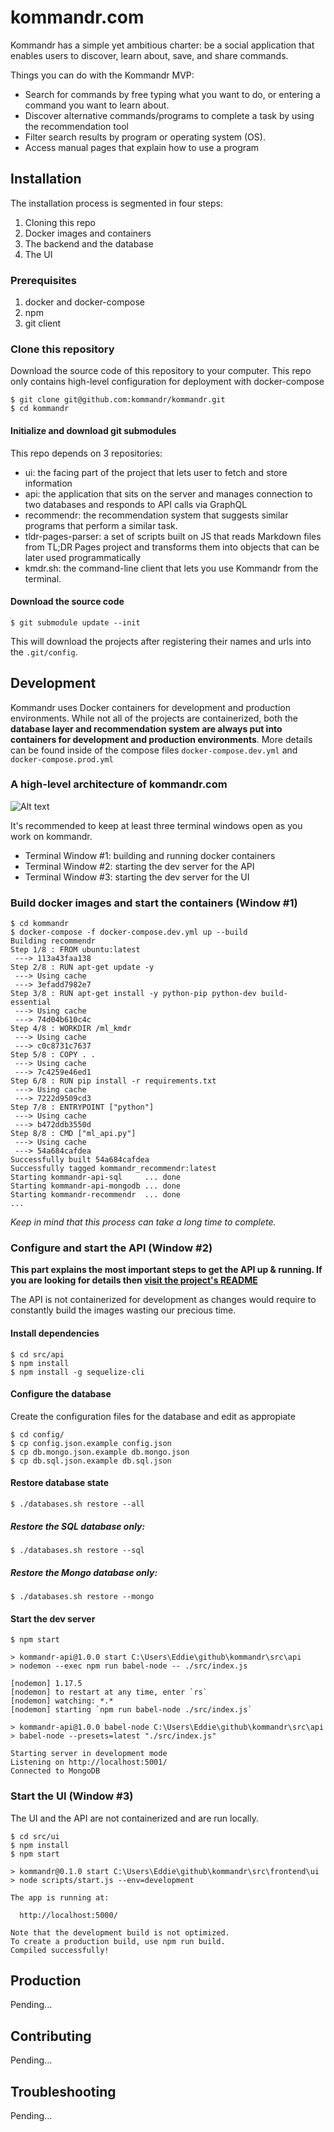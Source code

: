 # kommandr.com

Kommandr has a simple yet ambitious charter: be a social application that enables users to discover, learn about, save, and share commands.

Things you can do with the Kommandr MVP:

- Search for commands by free typing what you want to do, or entering a command you want to learn about.
- Discover alternative commands/programs to complete a task by using the recommendation tool
- Filter search results by program or operating system (OS).
- Access manual pages that explain how to use a program

## Installation
The installation process is segmented in four steps:
 1. Cloning this repo
 2. Docker images and containers
 3. The backend and the database
 4. The UI

### Prerequisites
1. docker and docker-compose
2. npm
3. git client

### Clone this repository
Download the source code of this repository to your computer. This repo only contains high-level configuration for deployment with docker-compose
```
$ git clone git@github.com:kommandr/kommandr.git
$ cd kommandr
```

#### Initialize and download git submodules
This repo depends on 3 repositories:
- ui: the facing part of the project that lets user to fetch and store information
- api: the  application that sits on the server and manages connection to two databases and responds to API calls via GraphQL
- recommendr: the recommendation system that suggests similar programs that perform a similar task.
- tldr-pages-parser: a set of scripts built on JS that reads Markdown files from TL;DR Pages project and transforms them into objects that can be later used programmatically
- kmdr.sh: the command-line client that lets you use Kommandr from the terminal.

#### Download the source code
```
$ git submodule update --init
```
This will download the projects after registering their names and urls into the `.git/config`. 


## Development

Kommandr uses Docker containers for development and production environments. While not all of the projects are containerized, both the **database layer and recommendation system are always put into containers for development and production environments**. More details can be found inside of the compose files `docker-compose.dev.yml` and `docker-compose.prod.yml`

### A high-level architecture of kommandr.com

![Alt text](kommandr-architecture-diagram.png?raw=true "High-level architecture")

It's recommended to keep at least three terminal windows open as you work on kommandr.
- Terminal Window #1: building and running docker containers
- Terminal Window #2: starting the dev server for the API
- Terminal Window #3: starting the dev server for the UI


### Build docker images and start the containers (Window #1)
```
$ cd kommandr
$ docker-compose -f docker-compose.dev.yml up --build
Building recommendr
Step 1/8 : FROM ubuntu:latest
 ---> 113a43faa138
Step 2/8 : RUN apt-get update -y
 ---> Using cache
 ---> 3efadd7982e7
Step 3/8 : RUN apt-get install -y python-pip python-dev build-essential
 ---> Using cache
 ---> 74d04b610c4c
Step 4/8 : WORKDIR /ml_kmdr
 ---> Using cache
 ---> c0c8731c7637
Step 5/8 : COPY . .
 ---> Using cache
 ---> 7c4259e46ed1
Step 6/8 : RUN pip install -r requirements.txt
 ---> Using cache
 ---> 7222d9509cd3
Step 7/8 : ENTRYPOINT ["python"]
 ---> Using cache
 ---> b472ddb3550d
Step 8/8 : CMD ["ml_api.py"]
 ---> Using cache
 ---> 54a684cafdea
Successfully built 54a684cafdea
Successfully tagged kommandr_recommendr:latest
Starting kommandr-api-sql     ... done
Starting kommandr-api-mongodb ... done
Starting kommandr-recommendr  ... done
...
```
*Keep in mind that this process can take a long time to complete.*

### Configure and start the API (Window #2)
**This part explains the most important steps to get the API up & running. If you are looking for details then [visit the project's README](https://github.com/kommandr/api)**

The API is not containerized for development as changes would require to constantly build the images wasting our precious time.

#### Install dependencies
```
$ cd src/api
$ npm install
$ npm install -g sequelize-cli
```
#### Configure the database
Create the configuration files for the database and edit as appropiate
```
$ cd config/
$ cp config.json.example config.json
$ cp db.mongo.json.example db.mongo.json
$ cp db.sql.json.example db.sql.json
```

#### Restore database state
```
$ ./databases.sh restore --all
```
##### Restore the SQL database only:
```
$ ./databases.sh restore --sql
```
##### Restore the Mongo database only:
```
$ ./databases.sh restore --mongo
```
#### Start the dev server
```
$ npm start

> kommandr-api@1.0.0 start C:\Users\Eddie\github\kommandr\src\api
> nodemon --exec npm run babel-node -- ./src/index.js

[nodemon] 1.17.5
[nodemon] to restart at any time, enter `rs`
[nodemon] watching: *.*
[nodemon] starting `npm run babel-node ./src/index.js`

> kommandr-api@1.0.0 babel-node C:\Users\Eddie\github\kommandr\src\api
> babel-node --presets=latest "./src/index.js"

Starting server in development mode
Listening on http://localhost:5001/
Connected to MongoDB
```


### Start the UI (Window #3)
The UI and the API are not containerized and are run locally.

```
$ cd src/ui
$ npm install
$ npm start

> kommandr@0.1.0 start C:\Users\Eddie\github\kommandr\src\frontend\ui
> node scripts/start.js --env=development

The app is running at:

  http://localhost:5000/

Note that the development build is not optimized.
To create a production build, use npm run build.
Compiled successfully!
```


## Production
Pending...

## Contributing
Pending...

## Troubleshooting
Pending...
